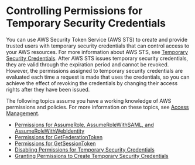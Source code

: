 # Controlling Permissions for Temporary Security Credentials<a name="id_credentials_temp_control-access"></a>

You can use AWS Security Token Service \(AWS STS\) to create and provide trusted users with temporary security credentials that can control access to your AWS resources\. For more information about AWS STS, see [Temporary Security Credentials](id_credentials_temp.md)\. After AWS STS issues temporary security credentials, they are valid through the expiration period and cannot be revoked\. However, the permissions assigned to temporary security credentials are evaluated each time a request is made that uses the credentials, so you can achieve the effect of revoking the credentials by changing their access rights after they have been issued\. 

The following topics assume you have a working knowledge of AWS permissions and policies\. For more information on these topics, see [Access Management](access.md)\. 


+ [Permissions for AssumeRole, AssumeRoleWithSAML, and AssumeRoleWithWebIdentity](id_credentials_temp_control-access_assumerole.md)
+ [Permissions for GetFederationToken](id_credentials_temp_control-access_getfederationtoken.md)
+ [Permissions for GetSessionToken](id_credentials_temp_control-access_getsessiontoken.md)
+ [Disabling Permissions for Temporary Security Credentials](id_credentials_temp_control-access_disable-perms.md)
+ [Granting Permissions to Create Temporary Security Credentials](id_credentials_temp_control-access_enable-create.md)